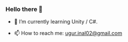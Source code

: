 ### Hello there 👋



- 🌱 I’m currently learning Unity / C#.

- 📫 How to reach me: ugur.inal02@gmail.com
